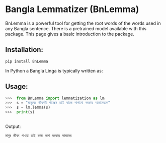 Bangla Lemmatizer (BnLemma)
==================================
BnLemma is a powerful tool for getting the root words of the words used in any Bangla sentence.
There is a pretrained model available with this package.
This page gives a basic introduction to the package.

## Installation:

```
pip install BnLemma
```

In Python a Bangla Linga is typically written as:

## Usage:
```python
>>>  from BnLemma import lemmatization as lm
>>>  s = "মানুষের জীবনটা পাচ্ছেন তাই কাজে লাগানো দরকার আমাদেরকে"  
>>>  s = lm.lemma(s)
>>>  print(s)
       
```
Output:
```
মানুষ জীবন পাওয়া তাই কাজ লাগা দরকার আমাদের
```
